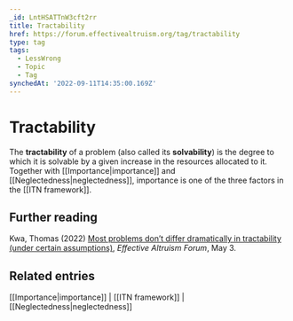 ```yaml
---
_id: LntHSATTnW3cft2rr
title: Tractability
href: https://forum.effectivealtruism.org/tag/tractability
type: tag
tags:
  - LessWrong
  - Topic
  - Tag
synchedAt: '2022-09-11T14:35:00.169Z'
---
```

# Tractability

The **tractability** of a problem (also called its **solvability**) is the degree to which it is solvable by a given increase in the resources allocated to it. Together with [[Importance|importance]] and [[Neglectedness|neglectedness]], importance is one of the three factors in the [[ITN framework]].

Further reading
---------------

Kwa, Thomas (2022) [Most problems don’t differ dramatically in tractability (under certain assumptions)](https://forum.effectivealtruism.org/posts/4rGpNNoHxxNyEHde3/most-problems-don-t-differ-dramatically-in-tractability), *Effective Altruism Forum*, May 3.

Related entries
---------------

[[Importance|importance]] | [[ITN framework]] | [[Neglectedness|neglectedness]]